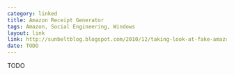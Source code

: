 ```yaml
---
category: linked
title: Amazon Receipt Generator
tags: Amazon, Social Engineering, Windows
layout: link
link: http://sunbeltblog.blogspot.com/2010/12/taking-look-at-fake-amazon-receipt.html
date: TODO
---
```


TODO
